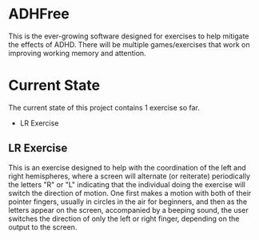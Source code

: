 # ADHFree
This is the ever-growing software designed for exercises to help mitigate the effects of ADHD. There will be multiple games/exercises that work on improving working memory and attention.

# Current State
The current state of this project contains 1 exercise so far. 
- LR Exercise
## LR Exercise
This is an exercise designed to help with the coordination of the left and right hemispheres, where a screen will alternate (or reiterate) periodically the letters "R" or "L" indicating that the individual doing the exercise will switch the direction of motion. One first makes a motion with both of their pointer fingers, usually in circles in the air for beginners, and then as the letters appear on the screen, accompanied by a beeping sound, the user switches the direction of only the left or right finger, depending on the output to the screen.
